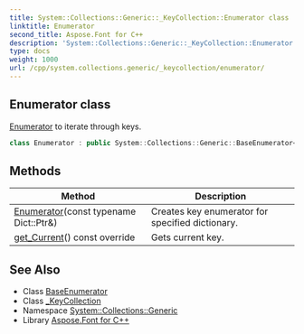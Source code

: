 ```yaml
---
title: System::Collections::Generic::_KeyCollection::Enumerator class
linktitle: Enumerator
second_title: Aspose.Font for C++
description: 'System::Collections::Generic::_KeyCollection::Enumerator class. Enumerator to iterate through keys in C++.'
type: docs
weight: 1000
url: /cpp/system.collections.generic/_keycollection/enumerator/
---
```

## Enumerator class


[Enumerator](./) to iterate through keys.

```cpp
class Enumerator : public System::Collections::Generic::BaseEnumerator<Dict::map_t, TKey>
```

## Methods

| Method | Description |
| --- | --- |
| [Enumerator](./enumerator/)(const typename Dict::Ptr\&) | Creates key enumerator for specified dictionary. |
| [get_Current](./get_current/)() const override | Gets current key. |
## See Also

* Class [BaseEnumerator](../../baseenumerator/)
* Class [_KeyCollection](../)
* Namespace [System::Collections::Generic](../../)
* Library [Aspose.Font for C++](../../../)
